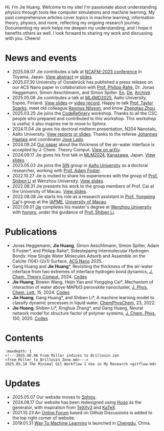 Hi, I'm Jie Huang. Welcome to my site! I'm passionate about understanding physics through tools like computer simulations and machine learning. My past comprehensive articles cover topics in machine learning, information theory, physics, and more, reflecting my ongoing research journey. Documenting my work helps me deepen my understanding, and I hope it benefits others as well. I look forward to sharing my work and discussing with you. Cheers! 


# News and events
- 2025.08.07 Jie contributes a talk at [NCAFM-2025 conference](https://www.nims.go.jp/group/Nanoprobe/NC-AFM2025/Index.html) in Toyama, Japan. [View abstract](https://www.nims.go.jp/group/Nanoprobe/NC-AFM2025/Abstract/S11-2_Jie%20Huang.pdf) or [slides](https://raw.githubusercontent.com/HuangJiaLian/DataBase0/master/uploads/NCAFM_Jie_Huang.pdf).     
- 2025.07.30 University of Osnabrück has published a press release  on our ACS Nano paper in collaboration with [Prof. Philipp Rahe](https://www.humboldt-foundation.de/en/connect/explore-the-humboldt-network/singleview/1147643/dr-philipp-rahe), Dr. Jonas Heggemann, Simon Aeschlimann, and Simon Spiller. [En](https://www.uni-osnabrueck.de/en/campus-life/university-news/news-detail-page/2025/07/physiker-der-uni-osnabrueck-erklaeren-bislang-unbekannten-mikroskopischen-mechanismus), [De](https://www.uni-osnabrueck.de/campusleben/uni-news/detailseite-news/2025/07/physiker-der-uni-osnabrueck-erklaeren-bislang-unbekannten-mikroskopischen-mechanismus), [Archive](https://raw.githubusercontent.com/HuangJiaLian/DataBase0/master/uploads/2025-07-30-ACSNANO.png).    
- 2025.05.06 Jie contributes a talk at [ML4MD2025](https://sites.utu.fi/ml4md2025/), Aalto University, Espoo, Finland. [View slides](http://raw.githubusercontent.com/HuangJiaLian/DataBase0/refs/heads/master/uPic/2025-05-07-20-50-slide.pdf) or [video record](https://youtu.be/bmc2ZaMUvgo?si=iO6RSa9OHEOmCvMY). Happy to talk [Prof. Taylor Sparks](https://profiles.faculty.utah.edu/u0203991), meet old colleague [Rasmus Nilsson](https://orcid.org/0009-0004-9618-2562), and know [Zhengtao Zhou](https://www.researchgate.net/profile/Zhengtao-Zhou-2).   
- 2025.03.25 Jie joins the [CodeRefinery](https://coderefinery.github.io) workshop. Thanks to all the CSC people who prepared and contributed to this workshop. This workshop is useful; it also inspires me to move to Sphinx.     
- 2024.11.04 Jie gives his doctoral midterm presentation, N204 Nanotalo, Aalto University. [View reports](https://cdn.jsdelivr.net/gh/HuangJiaLian/DataBase0@master/uPic/2024-10-14-14-11-Jie_s_Midterm_Report_compressed.pdf) [or slides](https://cdn.jsdelivr.net/gh/HuangJiaLian/DataBase0@master/uPic/2024-11-04-15-39-MidtermSlides-compressed.pdf). Thanks to the referee [Johannes Haataja](https://www.researchgate.net/profile/Johannes-Haataja) and coordinator [Jose Lado](https://x.com/jlado_phys).   
- 2024.09.24 [Our paper](https://doi.org/10.1021/acs.jctc.4c00457) about the thickness of the air-water interface is accepted by J. Chem. Theory Comput. [View on arXiv](https://arxiv.org/abs/2204.13941).      
- 2024.09.17 Jie gives his first talk in [MLM2024](https://mlm2024.aalto.fi/), [Kanazawa](https://maps.app.goo.gl/P2S8cGEBmEZ6CMrSA), Japan. [View slides](https://cdn.jsdelivr.net/gh/HuangJiaLian/DataBase0@master/uPic/2024-09-17-17-14-Talk_Kanazawa.pdf).      
- 2023.05.03 Jie joins the [SIN](https://www.aalto.fi/en/department-of-applied-physics/surfaces-and-interfaces-at-the-nanoscale-sin) group in [Aalto University](https://www.aalto.fi/en) as a doctoral researcher, working with [Prof. Adam Foster](https://scholar.google.com/citations?user=I0n9QYcAAAAJ).    
- 2022.10.27 Jie is invited to share his experiences with the group of [Prof. Shiben Li](https://slxy.wzu.edu.cn/lishiben.pdf) at Wenzhou University. [View slides](https://nbviewer.org/github/HuangJiaLian/DataBase0/blob/master/uPic/2022_10_27_19_HuangJie_Thursday.pdf).  
- 2022.08.31 Jie presents his work to the group members of Prof. Cai at the University of Macau. [View slides](https://nbviewer.org/github/HuangJiaLian/DataBase0/blob/master/uPic/2022_08_31_13_HuangUMSlides.pdf).   
- 2022.08.08 Jie starts his role as a research assistant in [Prof. Yongqing Cai](https://iapme.um.edu.mo/staff/academic-staff/cai-yongqing/)'s group at the [IAPME](https://iapme.um.edu.mo/), [University of Macau](https://www.um.edu.mo/).  
- 2021.09.01 [Jie](https://nbviewer.jupyter.org/github/HuangJiaLian/CV/blob/master/simple/jiehuang.pdf) completes his master's degree at [Wenzhou University](https://www.wzu.edu.cn/en/About.htm) with [honors](https://nbviewer.org/github/HuangJiaLian/DataBase0/blob/master/uPic/2022_06_17_01_Jack.png), under the guidance of [Prof. Shiben Li](https://slxy.wzu.edu.cn/lishiben.pdf).  

# Publications
- Jonas Heggemann, **Jie Huang**, Simon Aeschlimann, Simon Spiller, Adam S Foster\*, and Philipp Rahe\*, Sidestepping Intermolecular Hydrogen Bonds: How Single Water Molecules Adsorb and Assemble on the Calcite (104)-(2x1) Surface, [ACS Nano](https://doi.org/10.1021/acsnano.5c05845) 2025.    
- Gang Huang and **Jie Huang**\*, Revisiting the thickness of the air-water interface from two extremes of interface hydrogen bond dynamics, [J. Chem. Theory Comput.](https://doi.org/10.1021/acs.jctc.4c00457) 2024. [Codes](https://github.com/hg08/hb_ihb)     
- **Jie Huang**, Bowen Wang, Hejin Yan and Yongqing Cai\*, Mechanism of interaction of water above MAPbI3 perovskite nanocluster, [J. Phys. Chem. Lett.](https://pubs.acs.org/doi/10.1021/acs.jpclett.3c02807) 15, 2024. [Codes](https://github.com/HuangJiaLian/MAPbI3-Water)  
- **Jie Huang**, Gang Huang\*, and Shiben Li\*, A machine learning model to classify dynamic processes in liquid water, [ChemPhysChem](https://chemistry-europe.onlinelibrary.wiley.com/doi/epdf/10.1002/cphc.202100599), 23, 2022.  
- **Jie Huang**, Shiben Li\*, Xinghua Zhang\*, and Gang Huang, Neural network model for structure factor of polymer systems, [J. Chem. Phys.](https://aip.scitation.org/doi/10.1063/5.0022464) 150, 2020. [Codes](https://github.com/HuangJiaLian/NN_For_Structure_Factor)  

# Contents
```{toctree}
:maxdepth: 1
<!---2025.06.06 From Miller indices to Brillouin zon <from_Miller_to_Brillouin_Zone.md>--->
2025.05.10 The Minimal Git Workflow I Use in My Research <gitflow.md>
```

# Updates
- 2025.05.07 Our website moves to [Sphinx](https://www.sphinx-doc.org/en/master/).  
- 2024.08.17 Our website has been redesigned using [Hugo](https://gohugo.io/) as the generator, with inspiration from [TeXify3](https://github.com/michaelneuper/hugo-texify3) and [KaTeX](https://katex.org/).  
- 2021.10.23 An [Online Forum](https://github.com/way2ml/forum/discussions) based on Github Discussions is added to the top right corner of website.  
- 2019.01.31 [Way To Machine Learning](https://way2ml.github.io/) is launched in [Chengdu](https://goo.gl/maps/Hjto2WtzYHeCBsmQ9), China.  



